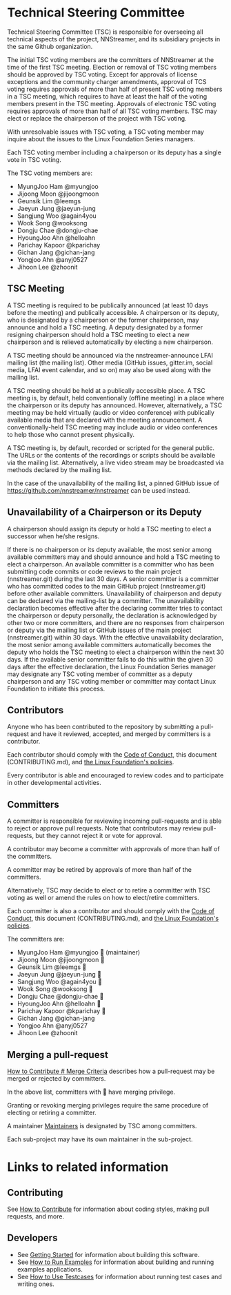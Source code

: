 
# Technical Steering Committee

Technical Steering Committee (TSC) is responsible for overseeing all technical aspects of the project, NNStreamer, and its subsidiary projects in the same Github organization.

The initial TSC voting members are the committers of NNStreamer at the time of the first TSC meeting. Election or removal of TSC voting members should be approved by TSC voting. Except for approvals of license exceptions and the community charger amendments, approval of TCS voting requires approvals of more than half of present TSC voting members in a TSC meeting, which requires to have at least the half of the voting members present in the TSC meeting. Approvals of electronic TSC voting requires approvals of more than half of all TSC voting members. TSC may elect or replace the chairperson of the project with TSC voting.

With unresolvable issues with TSC voting, a TSC voting member may inquire about the issues to the Linux Foundation Series managers.

Each TSC voting member including a chairperson or its deputy has a single vote in TSC voting.

The TSC voting members are:

* MyungJoo Ham @myungjoo
* Jijoong Moon @jijoongmoon
* Geunsik Lim @leemgs
* Jaeyun Jung @jaeyun-jung
* Sangjung Woo @again4you
* Wook Song @wooksong
* Dongju Chae @dongju-chae
* HyoungJoo Ahn @helloahn
* Parichay Kapoor @kparichay
* Gichan Jang @gichan-jang
* Yongjoo Ahn @anyj0527
* Jihoon Lee @zhoonit


## TSC Meeting


A TSC meeting is required to be publically announced (at least 10 days before the meeting) and publically accessible. A chairperson or its deputy, who is designated by a chairperson or the former chairperson, may announce and hold a TSC meeting. A deputy designated by a former resigning chairperson should hold a TSC meeting to elect a new chairperson and is relieved automatically by electing a new chairperson.

A TSC meeting should be announced via the nnstreamer-announce LFAI mailing list (the mailing list). Other media (GitHub issues, gitter.im, social media, LFAI event calendar, and so on) may also be used along with the mailing list.

A TSC meeting should be held at a publically accessible place. A TSC meeting is, by default, held conventionally (offline meeting) in a place where the chairperson or its deputy has announced. However, alternatively, a TSC meeting may be held virtually (audio or video conference) with publically available media that are declared with the meeting announcement. A conventionally-held TSC meeting may include audio or video conferences to help those who cannot present physically.

A TSC meeting is, by default, recorded or scripted for the general public. The URLs or the contents of the recordings or scripts should be available via the mailing list. Alternatively, a live video stream may be broadcasted via methods declared by the mailing list.

In the case of the unavailability of the mailing list, a pinned GitHub issue of https://github.com/nnstreamer/nnstreamer can be used instead.


## Unavailability of a Chairperson or its Deputy
A chairperson should assign its deputy or hold a TSC meeting to elect a successor when he/she resigns.

If there is no chairperson or its deputy available, the most senior among available committers may and should announce and hold a TSC meeting to elect a chairperson. An available committer is a committer who has been submitting code commits or code reviews to the main project (nnstreamer.git) during the last 30 days. A senior committer is a committer who has committed codes to the main GitHub project (nnstreamer.git) before other available committers. Unavailability of chairperson and deputy can be declared via the mailing-list by a committer. The unavailability declaration becomes effective after the declaring committer tries to contact the chairperson or deputy personally, the declaration is acknowledged by other two or more committers, and there are no responses from chairperson or deputy via the mailing list or GitHub issues of the main project (nnstreamer.git) within 30 days. With the effective unavailability declaration, the most senior among available committers automatically becomes the deputy who holds the TSC meeting to elect a chairperson within the next 30 days. If the available senior committer fails to do this within the given 30 days after the effective declaration, the Linux Foundation Series manager may designate any TSC voting member of committer as a deputy chairperson and any TSC voting member or committer may contact Linux Foundation to initiate this process.



## Contributors

Anyone who has been contributed to the repository by submitting a pull-request and have it reviewed, accepted, and merged by committers is a contributor.

Each contributor should comply with the [Code of Conduct](https://github.com/nnstreamer/nnstreamer/blob/master/CODE_OF_CONDUCT.md), this document (CONTRIBUTING.md), and [the Linux Foundation's policies](http://lfprojects.org/policies/).

Every contributor is able and encouraged to review codes and to participate in other developmental activities.



## Committers

A committer is responsible for reviewing incoming pull-requests and is able to reject or approve pull requests. Note that contributors may review pull-requests, but they cannot reject it or vote for approval.

A contributor may become a committer with approvals of more than half of the committers. 

A committer may be retired by approvals of more than half of the committers.

Alternatively, TSC may decide to elect or to retire a committer with TSC voting as well or amend the rules on how to elect/retire committers.

Each committer is also a contributor and should comply with the [Code of Conduct](https://github.com/nnstreamer/nnstreamer/blob/master/CODE_OF_CONDUCT.md), this document (CONTRIBUTING.md), and [the Linux Foundation's policies](http://lfprojects.org/policies/).

The committers are:

* MyungJoo Ham @myungjoo :beer: (maintainer)
* Jijoong Moon @jijoongmoon :beer:
* Geunsik Lim @leemgs :beer:
* Jaeyun Jung @jaeyun-jung :beer:
* Sangjung Woo @again4you :beer:
* Wook Song @wooksong :beer:
* Dongju Chae @dongju-chae :beer:
* HyoungJoo Ahn @helloahn :beer:
* Parichay Kapoor @kparichay :beer:
* Gichan Jang @gichan-jang
* Yongjoo Ahn @anyj0527
* Jihoon Lee @zhoonit


## Merging a pull-request

[How to Contribute # Merge Criteria](Documentation/contributing.md#merge-criteria) describes how a pull-request may be merged or rejected by committers.

In the above list, committers with :beer: have merging privilege.

Granting or revoking merging privileges require the same procedure of electing or retiring a committer.

A maintainer [Maintainers](MAINTAINERS.md#maintainer) is designated by TSC among committers.

Each sub-project may have its own maintainer in the sub-project.


# Links to related information

## Contributing

See [How to Contribute](Documentation/contributing.md) for information about coding styles, making pull requests, and more.

## Developers

- See [Getting Started](Documentation/getting-started.md) for information about building this software.
- See [How to Run Examples](Documentation/how-to-run-examples.md) for information about building and running examples applications.
- See [How to Use Testcases](Documentation/how-to-use-testcases.md) for information about running test cases and writing ones.
